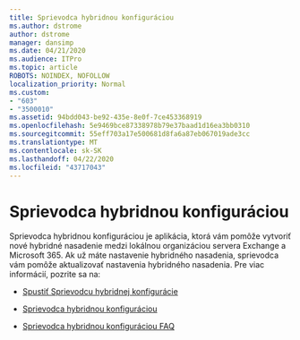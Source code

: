 ```yaml
---
title: Sprievodca hybridnou konfiguráciou
ms.author: dstrome
author: dstrome
manager: dansimp
ms.date: 04/21/2020
ms.audience: ITPro
ms.topic: article
ROBOTS: NOINDEX, NOFOLLOW
localization_priority: Normal
ms.custom:
- "603"
- "3500010"
ms.assetid: 94bdd043-be92-435e-8e0f-7ce453368919
ms.openlocfilehash: 5e9469bce87338978b79e37baad1d16ea3bb0310
ms.sourcegitcommit: 55eff703a17e500681d8fa6a87eb067019ade3cc
ms.translationtype: MT
ms.contentlocale: sk-SK
ms.lasthandoff: 04/22/2020
ms.locfileid: "43717043"
---
```

# <a name="hybrid-configuration-wizard"></a>Sprievodca hybridnou konfiguráciou

Sprievodca hybridnou konfiguráciou je aplikácia, ktorá vám pomôže vytvoriť nové hybridné nasadenie medzi lokálnou organizáciou servera Exchange a Microsoft 365. Ak už máte nastavenie hybridného nasadenia, sprievodca vám pomôže aktualizovať nastavenia hybridného nasadenia. Pre viac informácií, pozrite sa na:
  
- [Spustiť Sprievodcu hybridnej konfigurácie](https://technet.microsoft.com/library/mt595788%28v=exchg.150%29.aspx)

- [Sprievodca hybridnou konfiguráciou](https://technet.microsoft.com/library/hh529921%28v=exchg.150%29.aspx)

- [Sprievodca hybridnou konfiguráciou FAQ](https://technet.microsoft.com/library/mt488940%28v=exchg.150%29.aspx)
